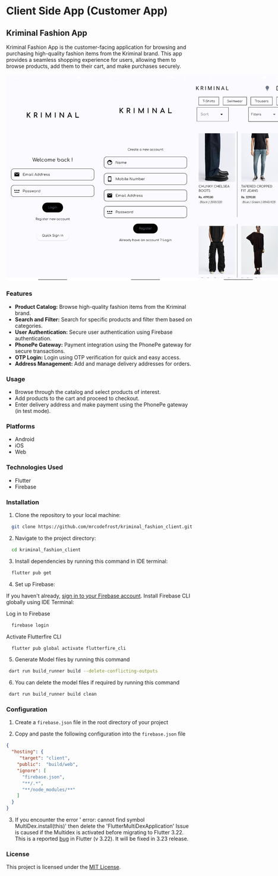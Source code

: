 # Client Side App (Customer App)

## Kriminal Fashion App

Kriminal Fashion App is the customer-facing application for browsing and purchasing high-quality fashion items from the Kriminal brand. This app provides a seamless shopping experience for users, allowing them to browse products, add them to their cart, and make purchases securely.

<div style="
  display: flex;
  justify-content: space-between;
  ">
 <img src = "https://github.com/mrcodefrost/kriminal_fashion_client/blob/main/repo%20resources/1.jpg?raw=true" width="250"/>
 <img src = "https://github.com/mrcodefrost/kriminal_fashion_client/blob/main/repo%20resources/2.jpg?raw=true" width="250"/>
 <img src = "https://github.com/mrcodefrost/kriminal_fashion_client/blob/main/repo%20resources/3.jpg?raw=true" width="250"/>
 <img src = "https://github.com/mrcodefrost/kriminal_fashion_client/blob/main/repo%20resources/4.jpg?raw=true" width="250"/>
 <img src = "https://github.com/mrcodefrost/kriminal_fashion_client/blob/main/repo%20resources/5.jpg?raw=true" width="250"/>
</div>

### Features

- **Product Catalog:** Browse high-quality fashion items from the Kriminal brand.
- **Search and Filter:** Search for specific products and filter them based on categories.
- **User Authentication:** Secure user authentication using Firebase authentication.
- **PhonePe Gateway:** Payment integration using the PhonePe gateway for secure transactions.
- **OTP Login:** Login using OTP verification for quick and easy access.
- **Address Management:** Add and manage delivery addresses for orders.

### Usage

- Browse through the catalog and select products of interest.
- Add products to the cart and proceed to checkout.
- Enter delivery address and make payment using the PhonePe gateway (in test mode).

### Platforms

- Android
- iOS
- Web

### Technologies Used

- Flutter
- Firebase

### Installation

1. Clone the repository to your local machine:

 ```bash
   git clone https://github.com/mrcodefrost/kriminal_fashion_client.git
 ```

2. Navigate to the project directory:

 ```bash
   cd kriminal_fashion_client
 ```

3. Install dependencies by running this command in IDE terminal:

 ```bash
   flutter pub get
 ```

4. Set up Firebase:

If you haven't already, [sign in to your Firebase account](https://firebase.google.com/docs/web/setup).
Install Firebase CLI globally using IDE Terminal:

Log in to Firebase
 ```bash
   firebase login
 ```

Activate Flutterfire CLI
 ```bash
   flutter pub global activate flutterfire_cli
 ```


5. Generate Model files by running this command

 ```bash
  dart run build_runner build --delete-conflicting-outputs
 ```

6. You can delete the model files if required by running this command

 ```bash
  dart run build_runner build clean
 ```

### Configuration

1. Create a `firebase.json` file in the root directory of your project

2. Copy and paste the following configuration into the `firebase.json` file

```json
{
  "hosting": {
     "target": "client",
    "public":  "build/web",
    "ignore": [
      "firebase.json",
      "**/.*",
      "**/node_modules/**"
    ]
  }
}
```

3. If you encounter the error ' error: cannot find symbol MultiDex.install(this)' then delete the 'FlutterMultiDexApplication'
    Issue is caused if the Multidex is activated before migrating to Flutter 3.22. This is a reported [bug](https://github.com/flutter/flutter/issues/148368) in Flutter (v 3.22). It will be fixed in 3.23 release.


### License

This project is licensed under the [MIT License](https://opensource.org/licenses/MIT).
